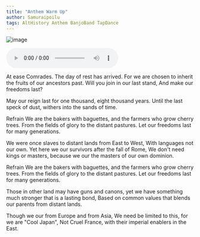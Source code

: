 ```yaml
---
title: "Anthem Warm Up"
author: Samuraipoilu
tags: AltHistory Anthem BanjoBand TapDance
---
```

![image]()

<audio controls>
  <source src="https://lwflouisa.github.io/OwnTune/audio/ABondStrongerThanGunsAnd%20Canons_rewritten_2.mp3" type="audio/mp3">
Your browser does not support the audio element.
</audio>

At ease Comrades.
The day of rest has arrived.
For we are chosen to inherit
the fruits of our ancestors past.
Will you join in our last stand,
And make our freedoms last?

May our reign last for one thousand,
eight thousand years.
Until the last speck of dust,
withers into the sands of time.

Refrain
We are the bakers with baguettes,
and the farmers who grow cherry trees.
From the fields of glory to the distant pastures.
Let our freedoms last for many generations.

We were once slaves to distant lands from East to West,
With languages not our own.
Yet here we our survivors after the fall of Rome,
We don't need kings or masters,
because we our the masters of our own dominion.

Refrain
We are the bakers with baguettes,
and the farmers who grow cherry trees.
From the fields of glory to the distant pastures.
Let our freedoms last for many generations.

Those in other land may have guns and canons,
yet we have something much stronger that is a lasting bond,
Based on common values that blends
our parents from distant lands.

Though we our from Europe and from Asia,
We need be limited to this, for we are "Cool Japan",
Not Cruel France, with their imperial enablers in the East.

